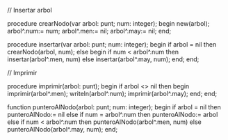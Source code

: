 // Insertar arbol

procedure crearNodo(var arbol: punt; num: integer);
begin
new(arbol);
arbol^.num:= num;
arbol^.men:= nil;
arbol^.may:= nil;
end;

procedure insertar(var arbol: punt; num: integer);
begin
if arbol = nil then
crearNodo(arbol, num);
else begin
if num < arbol^.num then
insertar(arbol^.men, num)
else
insertar(arbol^.may, num);
end;
end;

// Imprimir

procedure imprimir(arbol: punt);
begin
if arbol <> nil then begin
imprimir(arbol^.men);
writeln(arbol^.num);
imprimir(arbol^.may);
end;
end;

function punteroAlNodo(arbol: punt; num: integer);
begin
if arbol = nil then
punteroAlNodo:= nil
else if num = arbol^.num then
punteroAlNodo:= arbol
else if num < arbol^.num then
punteroAlNodo(arbol^.men, num)
else
punteroAlNodo(arbol^.may, num);
end;
